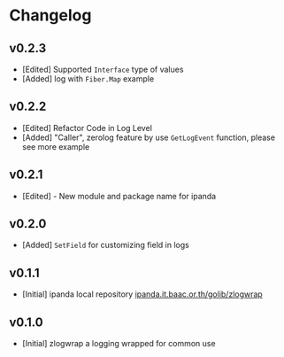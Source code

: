 # Changelog

## v0.2.3

- [Edited] Supported `Interface` type of values
- [Added] log with `Fiber.Map` example

## v0.2.2

- [Edited] Refactor Code in Log Level
- [Added] "Caller", zerolog feature by use `GetLogEvent` function, please see more example

## v0.2.1

- [Edited] - New module and package name for ipanda

## v0.2.0

- [Added] `SetField` for customizing field in logs

## v0.1.1

- [Initial] ipanda local repository [ipanda.it.baac.or.th/golib/zlogwrap](ipanda.it.baac.or.th/golib/zlogwrap)

## v0.1.0

- [Initial] zlogwrap a logging wrapped for common use
